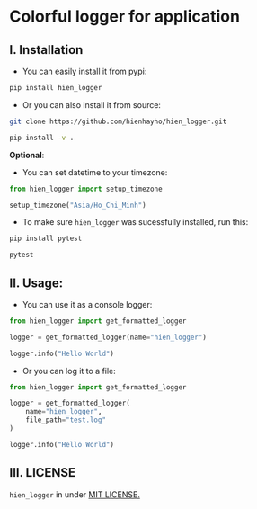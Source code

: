# Colorful logger for application

## I. Installation

- You can easily install it from pypi:

```bash
pip install hien_logger
```

- Or you can also install it from source:

```bash
git clone https://github.com/hienhayho/hien_logger.git

pip install -v .
```

**Optional**:

- You can set datetime to your timezone:

```python
from hien_logger import setup_timezone

setup_timezone("Asia/Ho_Chi_Minh")
```

- To make sure `hien_logger` was sucessfully installed, run this:

```bash
pip install pytest

pytest
```

## II. Usage:

- You can use it as a console logger:

```python
from hien_logger import get_formatted_logger

logger = get_formatted_logger(name="hien_logger")

logger.info("Hello World")
```

- Or you can log it to a file:

```python
from hien_logger import get_formatted_logger

logger = get_formatted_logger(
    name="hien_logger",
    file_path="test.log"
)

logger.info("Hello World")
```

## III. LICENSE

`hien_logger` in under [MIT LICENSE.](./LICENSE)
